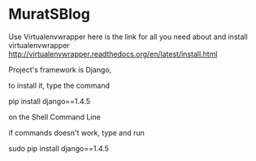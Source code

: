 MuratSBlog
==========

Use Virtualenvwrapper 
here is the link for all you need about and install virtualenvwrapper
  http://virtualenvwrapper.readthedocs.org/en/latest/install.html
  


Project's framework is Django,

to install it, type the command 

  pip install django==1.4.5
  
on the Shell Command Line


if commands doesn't work, type and run

  sudo pip install django==1.4.5
  

